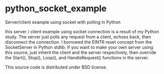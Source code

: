 python_socket_example
=====================

Server/client example using socket with polling in Python

this server / client example using socket connection is a result of my Python study.
The server just polls any request from a client, echoes back, then disconnect the connection.
I borrowed the EINTR reset concept from the SocketServer in Python stdlib.
If you want to make your own server using this source, just inherit the client and the server respectively,
then override the Start(), Stop(), Loop(), and HandleRequest() functions in the server.

This source code is distributed under BSD license.
